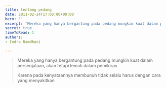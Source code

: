 ```yaml
---
title: tentang pedang
date: 2011-02-24T17:00:00+00:00
hero: ''
excerpt: 'Mereka yang hanya bergantung pada pedang mungkin kuat dalam persenjataan, '
secret: true
timeToRead: 1
authors:
- Indra Ramdhani

---
```

> Mereka yang hanya bergantung pada pedang mungkin kuat dalam persenjataan, akan tetapi lemah dalam pemikiran.
>
> Karena pada kenyataannya membunuh tidak selalu harus dengan cara yang menyakitkan